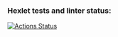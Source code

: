 ### Hexlet tests and linter status:
[![Actions Status](https://github.com/gleboss-redfab/python-project-50/workflows/hexlet-check/badge.svg)](https://github.com/gleboss-redfab/python-project-50/actions)